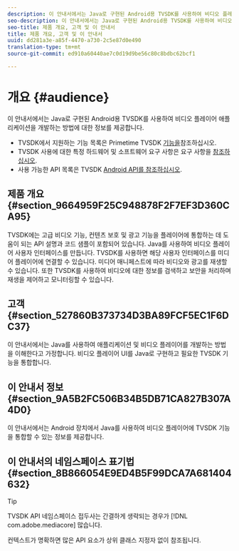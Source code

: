 ```yaml
---
description: 이 안내서에서는 Java로 구현된 Android용 TVSDK를 사용하여 비디오 플레이어 애플리케이션을 개발하는 방법에 대한 정보를 제공합니다.
seo-description: 이 안내서에서는 Java로 구현된 Android용 TVSDK를 사용하여 비디오 플레이어 애플리케이션을 개발하는 방법에 대한 정보를 제공합니다.
seo-title: 제품 개요, 고객 및 이 안내서
title: 제품 개요, 고객 및 이 안내서
uuid: dd281a3e-a85f-4470-a730-2c5e87d0e490
translation-type: tm+mt
source-git-commit: ed910a60440ae7c0d19d9be56c80c8bdbc62bcf1

---
```



# 개요 {#audience}

이 안내서에서는 Java로 구현된 Android용 TVSDK를 사용하여 비디오 플레이어 애플리케이션을 개발하는 방법에 대한 정보를 제공합니다.

<!--<a id="section_FC24E86A2E6442B8A3769160769BBDFA"></a>-->

* TVSDK에서 지원하는 기능 목록은 Primetime TVSDK [기능을](../../../tvsdk-3x-android-prog/android-3x-introduction/overview-prod-audience-guide/android-3x-overview-of-the-player.md)참조하십시오.
* TVSDK 사용에 대한 특정 하드웨어 및 소프트웨어 요구 사항은 요구 사항을 [참조하십시오](../../../tvsdk-3x-android-prog/android-3x-introduction/android-3x-requirements.md).
* 사용 가능한 API 목록은 TVSDK [Android API를 참조하십시오](https://help.adobe.com/en_US/primetime/api/psdk/javadoc3.5/index.html).

## 제품 개요 {#section_9664959F25C948878F2F7EF3D360CA95}

TVSDK에는 고급 비디오 기능, 컨텐츠 보호 및 광고 기능을 플레이어에 통합하는 데 도움이 되는 API 설명과 코드 샘플이 포함되어 있습니다. Java를 사용하여 비디오 플레이어 사용자 인터페이스를 만듭니다. TVSDK를 사용하면 해당 사용자 인터페이스를 미디어 플레이어에 연결할 수 있습니다. 미디어 매니페스트에 따라 비디오와 광고를 재생할 수 있습니다. 또한 TVSDK를 사용하여 비디오에 대한 정보를 검색하고 보안을 처리하며 재생을 제어하고 모니터링할 수 있습니다.

## 고객 {#section_527860B373734D3BA89FCF5EC1F6DC37}

이 안내서에서는 Java를 사용하여 애플리케이션 및 비디오 플레이어를 개발하는 방법을 이해한다고 가정합니다. 비디오 플레이어 UI를 Java로 구현하고 필요한 TVSDK 기능을 통합합니다.

## 이 안내서 정보 {#section_9A5B2FC506B34B5DB71CA827B307A4D0}

이 안내서에서는 Android 장치에서 Java를 사용하여 비디오 플레이어에 TVSDK 기능을 통합할 수 있는 정보를 제공합니다.

## 이 안내서의 네임스페이스 표기법 {#section_8B866054E9ED4B5F99DCA7A681404632}

>[!TIP]
>
>TVSDK API 네임스페이스 접두사는 간결하게 생략되는 경우가 [!DNL com.adobe.mediacore] 많습니다.
>
>컨텍스트가 명확하면 많은 API 요소가 상위 클래스 지정자 없이 참조됩니다.